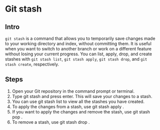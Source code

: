 # Git stash
## Intro
`git stash` is a command that allows you to temporarily save changes made to your working directory and index, without committing them. It is useful when you want to switch to another branch or work on a different feature without losing your current progress. You can list, apply, drop, and create stashes with `git stash list`, `git stash apply`, `git stash drop`, and `git stash create`, respectively.


## Steps
1. Open your Git repository in the command prompt or terminal.
2. Type git stash and press enter. This will save your changes to a stash.
3. You can use git stash list to view all the stashes you have created.
4. To apply the changes from a stash, use git stash apply <stash-name>.
5. If you want to apply the changes and remove the stash, use git stash pop <stash-name>.
6. To remove a stash, use git stash drop <stash-name>.

